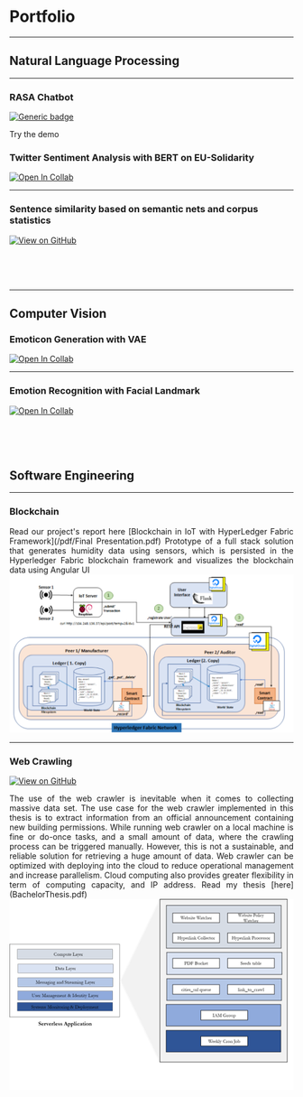 # Portfolio

---

## Natural Language Processing 
---
### RASA Chatbot
[![Generic badge](https://img.shields.io/badge/Open-Demo-Blue.svg)](https://shields.io/)  

Try the demo 

### Twitter Sentiment Analysis with BERT on EU-Solidarity
[![Open In Collab](https://colab.research.google.com/assets/colab-badge.svg)](https://colab.research.google.com/assets/colab-badge.svg)

---
### Sentence similarity based on semantic nets and corpus statistics
<!---[![Open Notebook](https://img.shields.io/badge/Jupyter-Open_Notebook-blue?logo=Jupyter)](projects/detect-food-trends-facebook.html)-->
[![View on GitHub](https://img.shields.io/badge/GitHub-View_on_GitHub-blue?logo=GitHub)](https://github.com/nguyenviethoa95/sentence_word_similarity-matrix/blob/main/sentence_word_similarity_matrix.ipynb)

<br/>
<br/>
<br/>

---
## Computer Vision
### Emoticon Generation with VAE 
[![Open In Collab](https://colab.research.google.com/assets/colab-badge.svg)](https://colab.research.google.com/drive/1o1qmBDXCxMhZRncgdA_IdkVNalhIrsVg?usp=sharing)

---

### Emotion Recognition with Facial Landmark
[![Open In Collab](https://colab.research.google.com/assets/colab-badge.svg)](https://colab.research.google.com/drive/1o1qmBDXCxMhZRncgdA_IdkVNalhIrsVg?usp=sharing)

<br />
<br />
<br />


## Software Engineering
---
### Blockchain
<div align="justify">
Read our project's report here [Blockchain in IoT with HyperLedger Fabric Framework](/pdf/Final Presentation.pdf)
Prototype of a full stack solution that generates humidity  data using sensors, which is persisted  in the Hyperledger Fabric blockchain framework and visualizes the blockchain data using Angular UI
</div >
<center><img src="images/hyperledgernetwork.png"/></center>
  
---

### Web Crawling
[![View on GitHub](https://img.shields.io/badge/GitHub-View_on_GitHub-blue?logo=GitHub)](https://github.com/nguyenviethoa95/Baugenehmigung-Crawler)  
<div align="justify">
The use of the web crawler is inevitable when it comes to collecting massive data set. The use case for the web crawler implemented in this thesis is to extract information from an official announcement containing new building permissions. While running web crawler on a local machine is fine or do-once tasks, and a small amount of data, where the crawling process can be triggered manually. However, this is not a sustainable, and reliable solution  for retrieving a huge amount of data. Web crawler can be optimized with deploying into the cloud to reduce operational management and increase parallelism. Cloud computing also provides greater flexibility in term of computing capacity, and IP address.
Read my thesis [here](BachelorThesis.pdf)
</div>
<center><img src="images/thesis2.png"/></center>
